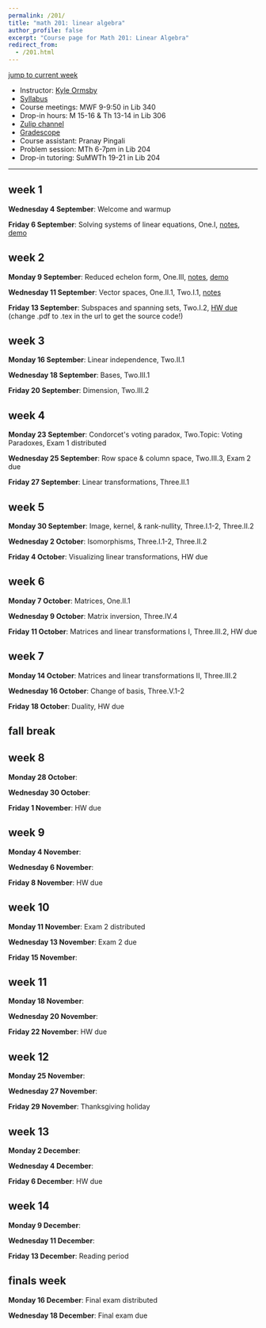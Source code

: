 ```yaml
---
permalink: /201/
title: "math 201: linear algebra"
author_profile: false
excerpt: "Course page for Math 201: Linear Algebra"
redirect_from: 
  - /201.html
---
```


[jump to current week](#week-1)  

  - Instructor: [Kyle Ormsby](kyleormsby.github.io)
  - [Syllabus](/files/201/201F02_syllabus.pdf)
  - Course meetings: MWF 9-9:50 in Lib 340
  - Drop-in hours: M 15-16 & Th 13-14 in Lib 306
  - [Zulip channel](https://math201f02-2024.zulipchat.com/)
  - [Gradescope](https://www.gradescope.com/courses/851196)
  - Course assistant: Pranay Pingali
  - Problem session: MTh 6-7pm in Lib 204
  - Drop-in tutoring: SuMWTh 19-21 in Lib 204

---

## week 1

**Wednesday 4 September**: Welcome and warmup

**Friday 6 September**: Solving systems of linear equations, One.I, [notes](/files/201/lectures/week01.friday.pdf), [demo](https://www.desmos.com/3d/eol4kcre6w)

## week 2

**Monday 9 September**: Reduced echelon form, One.III, [notes](/files/201/lectures/week02.monday.pdf), [demo](https://www.desmos.com/calculator/vmvwwjqb5z)

**Wednesday 11 September**: Vector spaces, One.II.1, Two.I.1, [notes](/files/201/lectures/week02.wednesday.pdf)

**Friday 13 September**: Subspaces and spanning sets, Two.I.2, [HW due](/files/201/hw/week02.pdf) (change .pdf to .tex in the url to get the source code!)

## week 3

**Monday 16 September**: Linear independence, Two.II.1

**Wednesday 18 September**: Bases, Two.III.1

**Friday 20 September**: Dimension, Two.III.2

## week 4

**Monday 23 September**: Condorcet's voting paradox, Two.Topic: Voting Paradoxes, Exam 1 distributed

**Wednesday 25 September**: Row space & column space, Two.III.3, Exam 2 due

**Friday 27 September**: Linear transformations, Three.II.1

## week 5

**Monday 30 September**: Image, kernel, & rank-nullity, Three.I.1-2, Three.II.2

**Wednesday 2 October**: Isomorphisms, Three.I.1-2, Three.II.2

**Friday 4 October**: Visualizing linear transformations, HW due

## week 6

**Monday 7 October**: Matrices, One.II.1

**Wednesday 9 October**: Matrix inversion, Three.IV.4

**Friday 11 October**: Matrices and linear transformations I, Three.III.2, HW due

## week 7

**Monday 14 October**: Matrices and linear transformations II, Three.III.2

**Wednesday 16 October**: Change of basis, Three.V.1-2

**Friday 18 October**: Duality, HW due

## fall break

## week 8

**Monday 28 October**:

**Wednesday 30 October**:

**Friday 1 November**: HW due

## week 9

**Monday 4 November**:

**Wednesday 6 November**:

**Friday 8 November**: HW due

## week 10

**Monday 11 November**: Exam 2 distributed

**Wednesday 13 November**: Exam 2 due

**Friday 15 November**:

## week 11

**Monday 18 November**:

**Wednesday 20 November**:

**Friday 22 November**: HW due

## week 12

**Monday 25 November**:

**Wednesday 27 November**:

**Friday 29 November**: Thanksgiving holiday

## week 13

**Monday 2 December**:

**Wednesday 4 December**:

**Friday 6 December**: HW due

## week 14

**Monday 9 December**:

**Wednesday 11 December**:

**Friday 13 December**: Reading period

## finals week

**Monday 16 December**: Final exam distributed

**Wednesday 18 December**: Final exam due